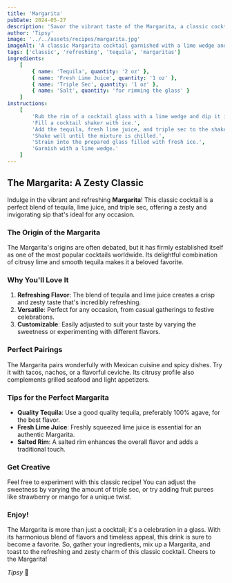 ```yaml
---
title: 'Margarita'
pubDate: 2024-05-27
description: 'Savor the vibrant taste of the Margarita, a classic cocktail that blends tequila, lime juice, and triple sec for a refreshing and zesty experience.'
author: 'Tipsy'
image: '../../assets/recipes/margarita.jpg'
imageAlt: 'A classic Margarita cocktail garnished with a lime wedge and a salted rim.'
tags: ['classic', 'refreshing', 'tequila', 'margaritas']
ingredients:
    [
        { name: 'Tequila', quantity: '2 oz' },
        { name: 'Fresh Lime Juice', quantity: '1 oz' },
        { name: 'Triple Sec', quantity: '1 oz' },
        { name: 'Salt', quantity: 'for rimming the glass' }
    ]
instructions:
    [
        'Rub the rim of a cocktail glass with a lime wedge and dip it in salt to coat the rim.',
        'Fill a cocktail shaker with ice.',
        'Add the tequila, fresh lime juice, and triple sec to the shaker.',
        'Shake well until the mixture is chilled.',
        'Strain into the prepared glass filled with fresh ice.',
        'Garnish with a lime wedge.'
    ]
---
```


## The Margarita: A Zesty Classic

Indulge in the vibrant and refreshing **Margarita**! This classic cocktail is a perfect blend of tequila, lime juice, and triple sec, offering a zesty and invigorating sip that's ideal for any occasion.

### The Origin of the Margarita

The Margarita's origins are often debated, but it has firmly established itself as one of the most popular cocktails worldwide. Its delightful combination of citrusy lime and smooth tequila makes it a beloved favorite.

### Why You'll Love It

1. **Refreshing Flavor**: The blend of tequila and lime juice creates a crisp and zesty taste that's incredibly refreshing.
2. **Versatile**: Perfect for any occasion, from casual gatherings to festive celebrations.
3. **Customizable**: Easily adjusted to suit your taste by varying the sweetness or experimenting with different flavors.

### Perfect Pairings

The Margarita pairs wonderfully with Mexican cuisine and spicy dishes. Try it with tacos, nachos, or a flavorful ceviche. Its citrusy profile also complements grilled seafood and light appetizers.

### Tips for the Perfect Margarita

-   **Quality Tequila**: Use a good quality tequila, preferably 100% agave, for the best flavor.
-   **Fresh Lime Juice**: Freshly squeezed lime juice is essential for an authentic Margarita.
-   **Salted Rim**: A salted rim enhances the overall flavor and adds a traditional touch.

### Get Creative

Feel free to experiment with this classic recipe! You can adjust the sweetness by varying the amount of triple sec, or try adding fruit purees like strawberry or mango for a unique twist.

### Enjoy!

The Margarita is more than just a cocktail; it's a celebration in a glass. With its harmonious blend of flavors and timeless appeal, this drink is sure to become a favorite. So, gather your ingredients, mix up a Margarita, and toast to the refreshing and zesty charm of this classic cocktail. Cheers to the Margarita!

_Tipsy_ 🍹
